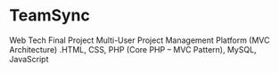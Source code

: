 # TeamSync
 Web Tech Final Project Multi-User Project Management Platform (MVC Architecture) .HTML, CSS, PHP (Core PHP – MVC Pattern), MySQL, JavaScript
